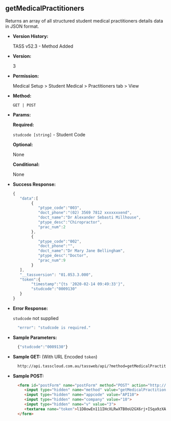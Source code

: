 **getMedicalPractitioners**
----
  Returns an array of all structured student medical practitioners details data in JSON format.
  
* **Version History:**

  TASS v52.3 - Method Added

* **Version:**

  3

* **Permission:**

  Medical Setup > Student Medical > Practitioners tab > View

* **Method:**

  `GET | POST`
  
*  **Params:**

   **Required:**
 
   `studcode [string]` - Student Code

   **Optional:**

   None

   **Conditional:**

   None

* **Success Response:**

    ```javascript
    { 
       "data":[ 
            { 
               "ptype_code":"003",
               "doct_phone":"(02) 3569 7812 xxxxxxxend",
               "doct_name":"Dr Alexander Sebasti Millhouse",
               "ptype_desc":"Chiropractor",
               "prac_num":2
            },
            { 
               "ptype_code":"002",
               "doct_phone":"",
               "doct_name":"Dr Mary Jane Bellingham",
               "ptype_desc":"Doctor",
               "prac_num":9
            }
       ],
       "__tassversion": "01.053.3.000",
       "token":{ 
            "timestamp":"{ts '2020-02-14 09:49:33'}",
            "studcode":"0009130"
       }
    }
    ```
 
* **Error Response:**

    `studcode` not supplied
    ```javascript
      "error": "studcode is required."
    ```

* **Sample Parameters:**

  ```javascript
    {"studcode":"0009130"}
  ```

* **Sample GET:** (With URL Encoded `token`)

  ```HTML
    http://api.tasscloud.com.au/tassweb/api/?method=getMedicalPractitioners&appcode=API10&company=10&v=3&token=l1D8owEn111IHcXLRwXTB0oU2GX6rj%2BISqa9zXA8We3J3mwgjW5pdUvFK3%2FIZ4mJ4bMyfKTmEoup%2B3tTE9GeLQ%3D%3D
  ```
  
* **Sample POST:**

  ```HTML
    <form id="postForm" name="postForm" method="POST" action="http://api.tasscloud.com.au/tassweb/api/">
       <input type="hidden" name="method" value="getMedicalPractitioners">
       <input type="hidden" name="appcode" value="API10">
       <input type="hidden" name="company" value="10">
       <input type="hidden" name="v" value="3">
       <textarea name="token">l1D8owEn111IHcXLRwXTB0oU2GX6rj+ISqa9zXA8We3J3mwgjW5pdUvFK3/IZ4mJ4bMyfKTmEoup+3tTE9GeLQ==</textarea>
    </form>
  ```
